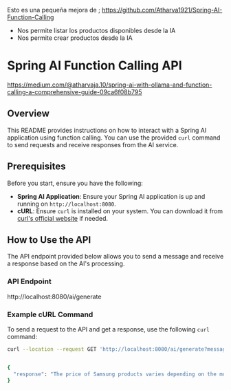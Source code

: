 Esto es una pequeña mejora de ;
https://github.com/Atharva1921/Spring-AI-Function-Calling

+ Nos permite listar los productos disponibles desde la IA
+ Nos permite crear productos desde la IA

# Spring AI Function Calling API
https://medium.com/@atharvaja.10/spring-ai-with-ollama-and-function-calling-a-comprehensive-guide-09ca6f08b795

## Overview

This README provides instructions on how to interact with a Spring AI application using function calling. You can use the provided `curl` command to send requests and receive responses from the AI service.

## Prerequisites

Before you start, ensure you have the following:
- **Spring AI Application**: Ensure your Spring AI application is up and running on `http://localhost:8080`.
- **cURL**: Ensure `curl` is installed on your system. You can download it from [curl's official website](https://curl.se/download.html) if needed.

## How to Use the API

The API endpoint provided below allows you to send a message and receive a response based on the AI's processing.

### API Endpoint

http://localhost:8080/ai/generate


### Example cURL Command

To send a request to the API and get a response, use the following `curl` command:

```bash
curl --location --request GET 'http://localhost:8080/ai/generate?message=What%20is%20the%20price%20of%20samsung%20and%20what%20is%20the%20quantity%20available'


{
  "response": "The price of Samsung products varies depending on the model and retailer. Please check the latest prices on our website. The quantity available also varies by store and product."
}
